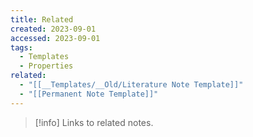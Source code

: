 ```yaml
---
title: Related
created: 2023-09-01
accessed: 2023-09-01
tags:
  - Templates
  - Properties
related:
  - "[[__Templates/__Old/Literature Note Template]]"
  - "[[Permanent Note Template]]"
---
```

>[!info]
>Links to related notes.
